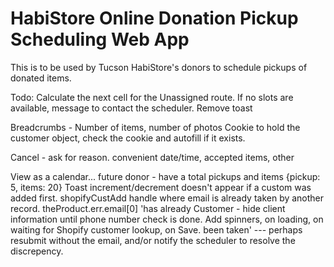 # HabiStore Online Donation Pickup Scheduling Web App

This is to be used by Tucson HabiStore's donors to schedule pickups of donated items.

Todo:
Calculate the next cell for the Unassigned route.
If no slots are available, message to contact the scheduler.
Remove toast

Breadcrumbs - Number of items, number of photos
Cookie to hold the customer object, check the cookie and autofill if it exists.

Cancel - ask for reason. convenient date/time, accepted items, other

View as a calendar... future
donor - have a total pickups and items {pickup: 5, items: 20}
Toast increment/decrement doesn't appear if a custom was added first.
shopifyCustAdd handle where email is already taken by another record. theProduct.err.email[0] 'has already 
Customer - hide client information until phone number check is done.
Add spinners, on loading, on waiting for Shopify customer lookup, on Save.
been taken'
--- perhaps resubmit without the email, and/or notify the scheduler to resolve the discrepency.

